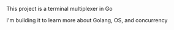 This project is a terminal multiplexer in Go

I'm building it to learn more about Golang, OS, and concurrency

